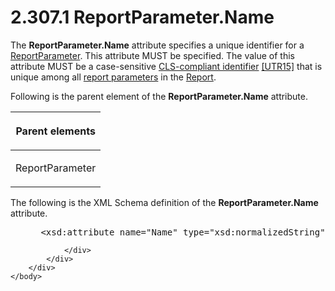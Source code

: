 <html dir="LTR" xmlns:mshelp="http://msdn.microsoft.com/mshelp" xmlns:ddue="http://ddue.schemas.microsoft.com/authoring/2003/5" xmlns:xlink="http://www.w3.org/1999/xlink" xmlns:tool="http://www.microsoft.com/tooltip">
    <head>
        <meta http-equiv="Content-Type" content="text/html; CHARSET=utf-8"></meta>
        <meta name="save" content="history"></meta>
        <title>2.307.1 ReportParameter.Name</title>
        <xml>
            <mshelp:toctitle title="2.307.1 ReportParameter.Name"></mshelp:toctitle>
            <mshelp:rltitle title="[MS-RDL]: ReportParameter.Name"></mshelp:rltitle>
            <mshelp:keyword index="A" term="6c11aee9-b9f1-4daf-a74c-9b0a0429d4c5"></mshelp:keyword>
            <mshelp:attr name="DCSext.ContentType" value="open specification"></mshelp:attr>
            <mshelp:attr name="AssetID" value="6c11aee9-b9f1-4daf-a74c-9b0a0429d4c5"></mshelp:attr>
            <mshelp:attr name="TopicType" value="kbRef"></mshelp:attr>
            <mshelp:attr name="DCSext.Title" value="[MS-RDL]: ReportParameter.Name" />
        </xml>
    </head>
    <body>
        <div id="header">
            <h1 class="heading">2.307.1 ReportParameter.Name</h1>
        </div>
        <div id="mainSection">
            <div id="mainBody">
                <div id="allHistory" class="saveHistory"></div>
                <div id="sectionSection0" class="section" name="collapseableSection">
                    

<p>The <b>ReportParameter.Name</b> attribute specifies a unique
identifier for a <a href="7c3f4c83-9172-48db-94c1-693295c5d623.htm">ReportParameter</a>.
This attribute MUST be specified. The value of this attribute MUST be a
case-sensitive <a href="b2482b3f-74ab-4ca8-a9e5-c07955011743.htm#gt_cb2ad790-a668-429f-84fa-f3dd67517e9b">CLS-compliant
identifier</a> <a href="https://go.microsoft.com/fwlink/?LinkId=147989">[UTR15]</a>
that is unique among all <a href="b2482b3f-74ab-4ca8-a9e5-c07955011743.htm#gt_283f53be-0e83-4476-b3d3-8cc31468e6ef">report
parameters</a> in the <a href="6bbaafec-020b-406c-b4e7-5e4318b616cb.htm">Report</a>.</p>

<p>Following is the parent element of the <b>ReportParameter.Name</b>
attribute.</p>

<table>
 <thead>
  <tr>
   <th>
   <p>Parent elements</p>
   </th>
  </tr>
 </thead>
 <tr>
  <td>
  <p>ReportParameter</p>
  </td>
 </tr>
</table>

<p>The following is the XML Schema definition of the <b>ReportParameter.Name</b>
attribute.</p>

<dl>
<dd>
<div><pre> &lt;xsd:attribute name=&quot;Name&quot; type=&quot;xsd:normalizedString&quot; use=&quot;required&quot; /&gt;
</pre></div>
</dd></dl>


                </div>
            </div>
        </div>
    </body>
</html>